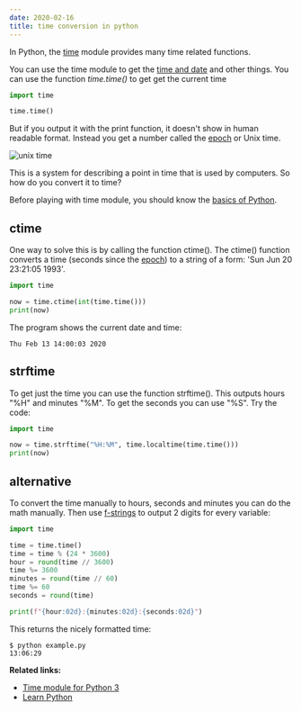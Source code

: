 ```yaml
---
date: 2020-02-16
title: time conversion in python
---
```

In Python, the <a href="https://docs.python.org/3.8/library/time.html">time</a> module provides many time related functions. 

You can use the time module to get the <a href="https://pythonbasics.org/time-and-date/">time and date</a> and other things. You can use the function *time.time()* to get get the current time

```python
import time

time.time()
```

But if you output it with the print function, it doesn't show in human readable format. Instead you get a number called the <a href="https://en.wikipedia.org/wiki/Unix_time">epoch</a> or Unix time. 

<img src="https://duckduckgo.com/i/aa977c6c.jpg" alt="unix time">

This is a system for describing a point in time that is used by computers. So how do you convert it to time?

Before playing with time module, you should know the <a href="https://pythonbasics.org">basics of Python</a>.

## ctime

One way to solve this is by calling the function ctime(). The ctime() function converts a time (seconds since the <a href="https://en.wikipedia.org/wiki/Unix_time">epoch</a>) to a string of a form: 'Sun Jun 20 23:21:05 1993'.

```python
import time

now = time.ctime(int(time.time()))
print(now)
```

The program shows the current date and time:

```
Thu Feb 13 14:00:03 2020
```

## strftime

To get just the time you can use the function strftime(). This outputs hours "%H" and minutes "%M". To get the seconds you can use "%S". Try the code:

```python
import time

now = time.strftime("%H:%M", time.localtime(time.time()))
print(now)
```

## alternative

To convert the time manually to hours, seconds and minutes you can do the math manually. Then use <a href="https://www.python.org/dev/peps/pep-0498/">f-strings</a> to output 2 digits for every variable:

```python
import time

time = time.time()
time = time % (24 * 3600)
hour = round(time // 3600)
time %= 3600
minutes = round(time // 60)
time %= 60
seconds = round(time)

print(f"{hour:02d}:{minutes:02d}:{seconds:02d}")
```

This returns the nicely formatted time:

```
$ python example.py
13:06:29
```


**Related links:**
* <a href="https://docs.python.org/3.8/library/time.html">Time module for Python 3</a>
* <a href="https://pythonbasics.org">Learn Python</a>

